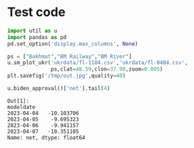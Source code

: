 # Test code

```python
import util as u
import pandas as pd
pd.set_option('display.max_columns', None)
```



```python
ps = ["Bakhmut","BM Railway","BM River"]
u.sm_plot_ukr('ukrdata/fl-1104.csv','ukrdata/fl-0404.csv',
              ps,clat=48.59,clon=37.98,zoom=0.005)
plt.savefig('/tmp/out.jpg',quality=40)
```

















```python
u.biden_approval()['net'].tail(4)
```

```text
Out[1]: 
modeldate
2023-04-04   -10.103706
2023-04-05    -9.695323
2023-04-06    -9.941157
2023-04-07   -10.351105
Name: net, dtype: float64
```

